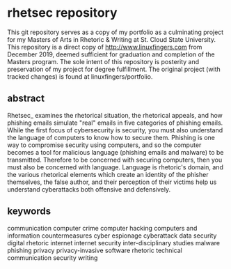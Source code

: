 # rhetsec repository

This git repository serves as a copy of my portfolio as a culminating project for my Masters of Arts in Rhetoric & Writing at St. Cloud State University. This repository is a direct copy of http://www.linuxfingers.com from December 2019, deemed sufficient for graduation and completion of the Masters program.  The sole intent of this repository is posterity and preservation of my project for degree fulfillment. The original project (with tracked changes) is found at linuxfingers/portfolio. 

## abstract

Rhetsec_ examines the rhetorical situation, the rhetorical appeals, and how phishing emails simulate "real" emails in five categories of phishing emails. While the first focus of cybersecurity is security, you must also understand the language of computers to know how to secure them. Phishing is one way to compromise security using computers, and so the computer becomes a tool for malicious language (phishing emails and malware) to be transmitted. Therefore to be concerned with securing computers, then you must also be concerned with language. Language is rhetoric's domain, and the various rhetorical elements which create an identity of the phisher themselves, the false author, and their perception of their victims help us understand cyberattacks both offensive and defensively.

## keywords

communication
computer crime
computer hacking
computers and information 
countermeasures
cyber espionage
cyberattack
data security
digital rhetoric
internet
internet security
inter-disciplinary studies
malware
phishing
privacy
privacy-invasive software
rhetoric
technical communication
security
writing
